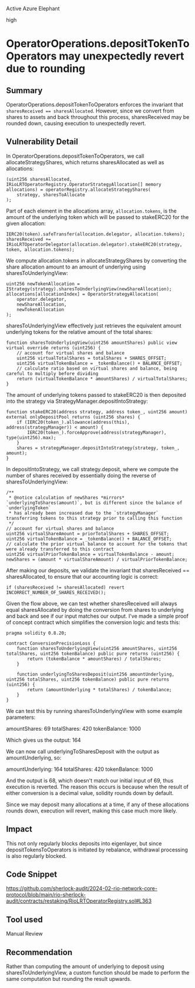 Active Azure Elephant

high

# OperatorOperations.depositTokenToOperators may unexpectedly revert due to rounding

## Summary

OperatorOperations.depositTokenToOperators enforces the invariant that `sharesReceived == sharesAllocated`. However, since we convert from shares to assets and back throughout this process, sharesReceived may be rounded down, causing execution to unexpectedly revert.

## Vulnerability Detail

In OperatorOperations.depositTokenToOperators, we call allocateStrategyShares, which returns sharesAllocated as well as allocations:

```solidity
(uint256 sharesAllocated, IRioLRTOperatorRegistry.OperatorStrategyAllocation[] memory  allocations) = operatorRegistry.allocateStrategyShares(
    strategy, sharesToAllocate
);
```

Part of each element in the allocations array, `allocation.tokens`, is the amount of the underlying token which will be passed to stakeERC20 for the given allocation:

```solidity
IERC20(token).safeTransfer(allocation.delegator, allocation.tokens);
sharesReceived += IRioLRTOperatorDelegator(allocation.delegator).stakeERC20(strategy, token, allocation.tokens);
```

We compute allocation.tokens in allocateStrategyShares by converting the share allocation amount to an amount of underlying using sharesToUnderlyingView:

```solidity
uint256 newTokenAllocation = IStrategy(strategy).sharesToUnderlyingView(newShareAllocation);
allocations[allocationIndex] = OperatorStrategyAllocation(
    operator.delegator,
    newShareAllocation,
    newTokenAllocation
);
```

sharesToUnderlyingView effectively just retrieves the equivalent amount underlying tokens for the relative amount of the total shares:

```solidity
function sharesToUnderlyingView(uint256 amountShares) public view virtual override returns (uint256) {
    // account for virtual shares and balance
    uint256 virtualTotalShares = totalShares + SHARES_OFFSET;
    uint256 virtualTokenBalance = _tokenBalance() + BALANCE_OFFSET;
    // calculate ratio based on virtual shares and balance, being careful to multiply before dividing
    return (virtualTokenBalance * amountShares) / virtualTotalShares;
}
```

The amount of underlying tokens passed to stakeERC20 is then deposited into the strategy via StrategyManager.depositIntoStrategy:

```solidity
function stakeERC20(address strategy, address token_, uint256 amount) external onlyDepositPool returns (uint256 shares) {
    if (IERC20(token_).allowance(address(this), address(strategyManager)) < amount) {
        IERC20(token_).forceApprove(address(strategyManager), type(uint256).max);
    }
    shares = strategyManager.depositIntoStrategy(strategy, token_, amount);
}
```

In depositIntoStrategy, we call strategy.deposit, where we compute the number of shares received by essentially doing the reverse of sharesToUnderlyingView:

```solidity
/**
 * @notice calculation of newShares *mirrors* `underlyingToShares(amount)`, but is different since the balance of `underlyingToken`
 * has already been increased due to the `strategyManager` transferring tokens to this strategy prior to calling this function
 */
// account for virtual shares and balance
uint256 virtualShareAmount = priorTotalShares + SHARES_OFFSET;
uint256 virtualTokenBalance = _tokenBalance() + BALANCE_OFFSET;
// calculate the prior virtual balance to account for the tokens that were already transferred to this contract
uint256 virtualPriorTokenBalance = virtualTokenBalance - amount;
newShares = (amount * virtualShareAmount) / virtualPriorTokenBalance;
```

After making our deposits, we validate the invariant that sharesReceived == sharesAllocated, to ensure that our accounting logic is correct:

```solidity
if (sharesReceived != sharesAllocated) revert INCORRECT_NUMBER_OF_SHARES_RECEIVED();
```

Given the flow above, we can test whether sharesReceived will always equal sharesAllocated by doing the conversion from shares to underlying and back and see if our input matches our output. I've made a simple proof of concept contract which simplifies the conversion logic and tests this:

```solidity
pragma solidity 0.8.20;

contract ConversionPrecisionLoss {
    function sharesToUnderlyingView(uint256 amountShares, uint256 totalShares, uint256 tokenBalance) public pure returns (uint256) {
        return (tokenBalance * amountShares) / totalShares;
    }

    function underlyingToSharesDeposit(uint256 amountUnderlying, uint256 totalShares, uint256 tokenBalance) public pure returns (uint256) {
        return (amountUnderlying * totalShares) / tokenBalance;
    }
}
```

We can test this by running sharesToUnderlyingView with some example parameters:

amountShares: 69
totalShares: 420
tokenBalance: 1000

Which gives us the output: 164

We can now call underlyingToSharesDeposit with the output as amountUnderlying, so:

amountUnderlying: 164
totalShares: 420
tokenBalance: 1000

And the output is 68, which doesn't match our initial input of 69, thus execution is reverted. The reason this occurs is because when the result of either conversion is a decimal value, solidity rounds down by default.

Since we may deposit many allocations at a time, if any of these allocations rounds down, execution will revert, making this case much more likely.

## Impact

This not only regularly blocks deposits into eigenlayer, but since depositTokensToOperators is initiated by rebalance, withdrawal processing is also regularly blocked.

## Code Snippet

https://github.com/sherlock-audit/2024-02-rio-network-core-protocol/blob/main/rio-sherlock-audit/contracts/restaking/RioLRTOperatorRegistry.sol#L363

## Tool used

Manual Review

## Recommendation

Rather than computing the amount of underlying to deposit using sharesToUnderlyingView, a custom function should be made to perform the same computation but rounding the result upwards.